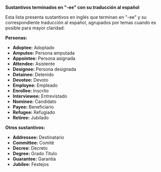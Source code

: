 

**Sustantivos terminados en "-ee" con su traducción al español**

Esta lista presenta sustantivos en inglés que terminan en "-ee" y su correspondiente traducción al español, agrupados por temas cuando es posible para mayor claridad:

**Personas:**

*   **Adoptee:** Adoptado
*   **Amputee:** Persona amputada
*   **Appointee:** Persona asignada
*   **Attendee:** Asistente
*   **Designee:** Persona designada
*   **Detainee:** Detenido
*   **Devotee:** Devoto
*   **Employee:** Empleado
*   **Enrollee:** Inscrito
*   **Interviewee:** Entrevistado
*   **Nominee:** Candidato
*   **Payee:** Beneficiario
*   **Refugee:** Refugiado
*   **Retiree:** Jubilado

**Otros sustantivos:**

*   **Addressee:** Destinatario
*   **Committee:** Comité
*   **Decree:** Decreto
*   **Degree:** Grado Título
*   **Guarantee:** Garantía
*   **Jubilee:** Festejos

